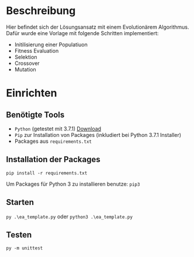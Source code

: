 # Beschreibung
Hier befindet sich der Lösungsansatz mit einem Evolutionärem Algorithmus. 
Dafür wurde eine Vorlage mit folgende Schritten implementiert:
* Initilisierung einer Populatiuon
* Fitness Evaluation
* Selektion
* Crossover
* Mutation


# Einrichten
## Benötigte Tools
* `Python` (getestet mit 3.7.1) [Download](https://www.python.org/downloads/windows/)
* `Pip` zur Installation von Packages (inkludiert bei Python 3.7.1 Installer)
* Packages aus `requirements.txt`
## Installation der Packages
`pip install -r requirements.txt`

Um Packages für Python 3 zu installieren benutze: `pip3`

## Starten
`py .\ea_template.py`
oder 
`python3 .\ea_template.py`

## Testen
`py -m unittest`

